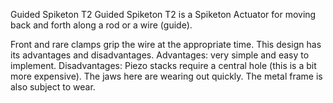 Guided Spiketon T2
Guided Spiketon T2 is a Spiketon Actuator for moving back and forth along a rod or a wire (guide). 

Front and rare clamps grip the wire at the appropriate time. This design has its advantages and disadvantages. 
  Advantages: very simple and easy to implement.
  Disadvantages: Piezo stacks require a central hole (this is a bit more expensive). The jaws here are wearing out quickly. The metal frame is also subject to wear. 

  
